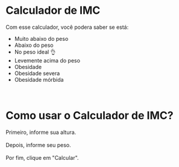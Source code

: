 # Calculador de IMC

Com esse calculador, você podera saber se está:

- Muito abaixo do peso
- Abaixo do peso
- No peso ideal 👌
- Levemente acima do peso
- Obesidade
- Obesidade severa
- Obesidade mórbida

<br>

# Como usar o Calculador de IMC?

Primeiro, informe sua altura.
<br>
<br>
Depois, informe seu peso.
<br>
<br>
Por fim, clique em "Calcular".